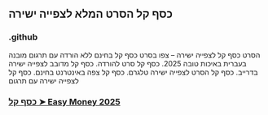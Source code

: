 ## כסף קל הסרט המלא לצפייה ישירה

### .github

הסרט כסף קל לצפייה ישירה – צפו בסרט כסף קל בחינם ללא הורדה עם תרגום מובנה בעברית באיכות טובה 2025. כסף קל סרט להורדה. כסף קל מדובב לצפייה ישירה בדרייב. כסף קל הסרט לצפייה ישירה טלגרם. כסף קל צפה באינטרנט בחינם. כסף קל לצפייה ישירה עם תרגום

### [כסף קל ➤ Easy Money 2025](https://watching4khdmovies.blogspot.com/2025/06/easy-money-he.html)
